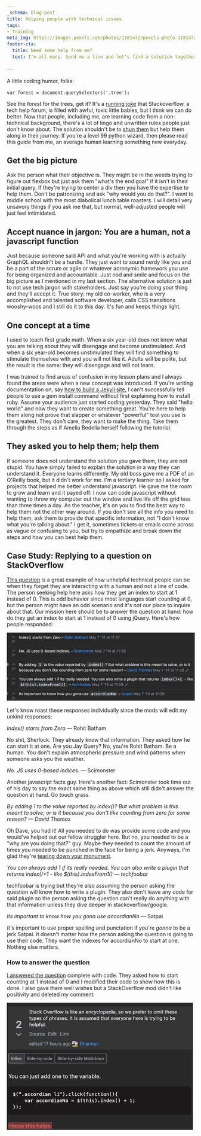 ```yaml
---
_schema: blog-post
title: Helping people with technical issues
tags:
- Training
meta_img: https://images.pexels.com/photos/1181472/pexels-photo-1181472.jpeg?cs=srgb&dl=pexels-christina-morillo-1181472.jpg
footer-cta:
  title: Need some help from me?
  text: I'm all ears. Send me a line and let's find a solution together.

---
```

A little coding humor, folks:

    var forest = document.querySelectors('.tree');

See the forest for the trees, get it? It's a [running joke](https://i.redd.it/av1g54jp94i71.png) that Stackoverflow, a tech help forum, is filled with awful, toxic little babies, but I think we can do better. Now that people, including me, are learning code from a non-technical background, there's a lot of lingo and unwritten rules people just don't know about. The solution shouldn't be to [shun them](https://meta.stackoverflow.com/questions/289336/is-it-okay-to-downvote-questions-asking-if-some-code-could-work-but-not-actually/412023#412023) but help them along in their journey. If you're a level 99 python wizard, then please read this guide from me, an average human learning something new everyday.

## Get the big picture

Ask the person what their objective is. They might be in the weeds trying to figure out flexbox but just ask them "what's the end goal" if it isn't in their initial query. If they're trying to center a div then you have the expertise to help them. Don't be patronizing and ask "why would you do that?". I went to middle school with the most diabolical lunch table roasters. I will detail very unsavory things if you ask me that, but normal, well-adjusted people will just feel intimidated.

## Accept nuance in jargon: You are a human, not a javascript function

Just because someone said API and what you're working with is actually GraphQL shouldn't be a hurdle. They just want to sound nerdy like you and be a part of the scrum or agile or whatever acronymic framework you use for being organized and accountable. Just nod and smile and focus on the big picture as I mentioned in my last section. The alternative solution is just to not use tech jargon with stakeholders. Just say you're doing your thing and they'll accept it. True story: my old co-worker, who is a very accomplished and talented software developer, calls CSS transitions wooshy-woos and I still do it to this day. It's fun and keeps things light.

## One concept at a time

I used to teach first grade math. When a six year-old does not know what you are talking about they will disengage and become unstimulated. And when a six year-old becomes unstimulated they will find something to stimulate themselves with and you will not like it. Adults will be polite, but the result is the same: they will disengage and will not learn.

I was trained to find areas of confusion in my lesson plans and I always found the areas were when a new concept was introduced. If you're writing documentation on, say [how to build a Jekyll site](https://edcupaioli.com/blog/how-to-create-a-jekyll-site-with-github-pages/), I can't successfully tell people to use a gem install command without first explaining how to install ruby. Assume your audience just started coding yesterday. They said "hello world" and now they want to create something great. You're here to help them along not prove that slapper or whatever "powerful" tool you use is the greatest. They don't care, they want to make the thing. Take them through the steps as if Amelia Bedelia herself following the tutorial.

## They asked you to help them; help them

If someone does not understand the solution you gave them, they are not stupid. You have simply failed to explain the solution in a way they can understand it. Everyone learns differently. My old boss gave me a PDF of an O'Reilly book, but it didn't work for me. I'm a tertiary learner so I asked for projects that helped me better understand javascript. He gave me the room to grow and learn and it payed off: I now can code javascript without wanting to throw my computer out the window and live life off the grid less than three times a day. As the teacher, it's on you to find the best way to help them not the other way around. If you don't see all the info you need to help them, ask them to provide that specific information, not "I don't know what you're talking about." I get it, sometimes tickets or emails come across as vague or confusing to you, but try to empathize and break down the steps and how you can best help them.

## Case Study: Replying to a question on StackOverflow

[This question](https://stackoverflow.com/questions/23516533/jquery-index-start-at-1-not-0/69761994#69761994) is a great example of how unhelpful technical people can be when they forget they are interacting with a human and not a line of code. The person seeking help here asks how they get an index to start at 1 instead of 0. This is odd behavior since most languages start counting at 0, but the person might have an odd scenario and it's not our place to inquire about that. Our mission here should be to answer the question at hand: how do they get an index to start at 1 instead of 0 using jQuery. Here's how people responded: 

![people on StackOverflow being very unhelpful in the comments](/images/so-responses.jpg)

Let's know roast these responses individually since the mods will edit my unkind responses: 

_Index() starts from Zero_ — Rohit Batham

No shit, Sherlock. They already know that information. They asked how he can start it at one. Are you Jay Query? No, you're Rohit Batham. Be a human. You don't explain atmospheric pressure and wind patterns when someone asks you the weather. 

_No. JS uses 0-based indices. —_ Scimonster

Another javascript facts guy. Here's another fact: Scimonster took time out of his day to say the exact same thing as above which still didn't answer the question at hand. Go touch grass. 

_By adding 1 to the value reported by index()? But what problem is this meant to solve, or is it because you don't like counting from zero for some reason? — David Thomas_

Oh Dave, you had it! All you needed to do was provide some code and you would've helped out our fellow struggler here. But no, you needed to be a "why are you doing that?" guy. Maybe they needed to count the amount of times you needed to be punched in the face for being a jerk. Anyways, I'm glad they're [tearing down your monument](https://www.washingtonpost.com/local/trafficandcommuting/dave-thomas-circle/2021/02/02/e41ab174-6547-11eb-8c64-9595888caa15_story.html). 

_You can always add 1 if its really needed. You can also write a plugin that returns index()+1 - like $(this).indexFrom1() — techfoobar_

techfoobar is trying but they're also assuming the person asking the question will know how to write a plugin. They also don't leave any code for said plugin so the person asking the question can't really do anything with that information unless they dive deeper in stackoverflow/google. 

_Its important to know how you gona use accordianNo_ — Satpai

_It's_ important to use proper spelling and punctation if you're _gonna_ to be a jerk Satpai. It doesn't matter how the person asking the question is going to use their code. They want the indexes for accordianNo to start at one. Nothing else matters. 

### How to answer the question

[I answered the question](https://stackoverflow.com/a/69761994/3411192) complete with code. They asked how to start counting at 1 instead of 0 and I modified their code to show how this is done. I also gave them well wishes but a StackOverflow mod didn't like positivity and deleted my comment:

![Mod editing out "I hope this helps" with the reason being Stackoverflow is assumed to be helpful.](/images/so-edit.jpg)